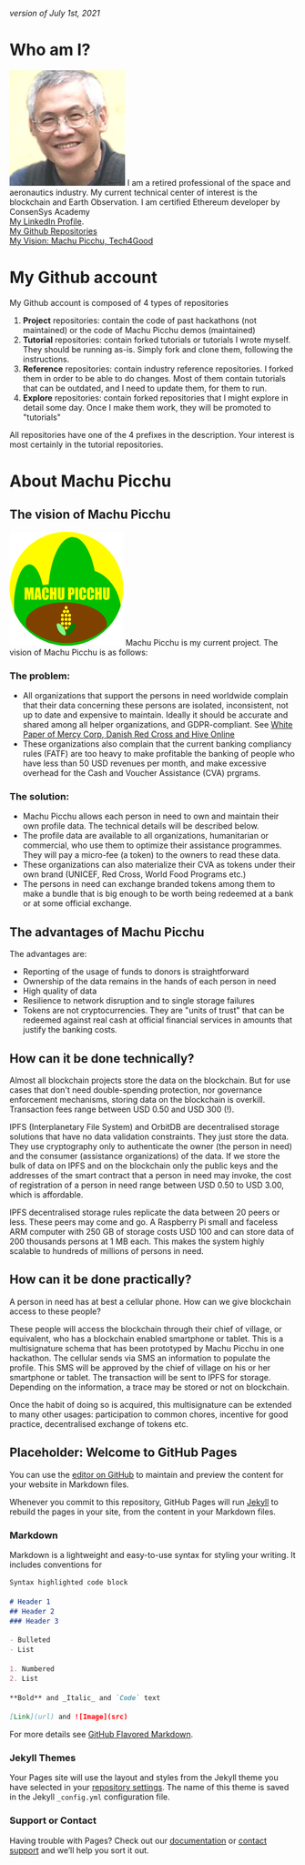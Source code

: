_version of July 1st, 2021_
# Who am I?

![photo](./Icon-203pix.jpg) I am a retired professional of the space and aeronautics industry. My current technical center of interest is the blockchain and Earth Observation. I am certified Ethereum developer by ConsenSys Academy<br> [My LinkedIn Profile](https://www.linkedin.com/in/kvutien/). <br>[My Github Repositories](https://github.com/kvutien) <br>[My Vision: Machu Picchu, Tech4Good](https://kvutien-yes.medium.com/machu-picchu-how-the-blockchain-can-help-persons-in-need-8396820d13d1)
# My Github account
My Github account is composed of 4 types of repositories
1. **Project** repositories: contain the code of past hackathons (not maintained) or the code of Machu Picchu demos (maintained)
2. **Tutorial** repositories: contain forked tutorials or tutorials I wrote myself. They should be running as-is. Simply fork and clone them, following the instructions.
3. **Reference** repositories: contain industry reference repositories. I forked them in order to be able to do changes. Most of them contain tutorials that can be outdated, and I need to update them, for them to run.
4. **Explore** repositories: contain forked repositories that I might explore in detail some day. Once I make them work, they will be promoted to "tutorials"

All repositories have one of the 4 prefixes in the description. Your interest is most certainly in the tutorial repositories.
# About Machu Picchu
## The vision of Machu Picchu
![Machu Picchu Logo](64x64_logo.png) Machu Picchu is my current project. The vision of Machu Picchu is as follows:

### The problem:
* All organizations that support the persons in need worldwide complain that their data concerning these persons are isolated, inconsistent, not up to date and expensive to maintain. Ideally it should be accurate and shared among all helper organizations, and GDPR-compliant. See [White Paper of Mercy Corp, Danish Red Cross and Hive Online](https://www.hivenetwork.online/blockchain-for-good/)
* These organizations also complain that the current banking compliancy rules (FATF) are too heavy to make profitable the banking of people who have less than 50 USD revenues per month, and make excessive overhead for the Cash and Voucher Assistance (CVA) prgrams.

### The solution:
* Machu Picchu allows each person in need to own and maintain their own profile data. The technical details will be described below.
* The profile data are available to all organizations, humanitarian or commercial, who use them to optimize their assistance programmes. They will pay a micro-fee (a token) to the owners to read these data.
* These organizations can also materialize their CVA as tokens under their own brand (UNICEF, Red Cross, World Food Programs etc.)
* The persons in need can exchange branded tokens among them to make a bundle that is big enough to be worth being redeemed at a bank or at some official exchange.

## The advantages of Machu Picchu
The advantages are:
* Reporting of the usage of funds to donors is straightforward
* Ownership of the data remains in the hands of each person in need
* High quality of data
* Resilience to network disruption and to single storage failures
* Tokens are not cryptocurrencies. They are "units of trust" that can be redeemed against real cash at official financial services in amounts that justify the banking costs.


## How can it be done technically?
Almost all blockchain projects store the data on the blockchain. But for use cases that don't need double-spending protection, nor governance enforcement mechanisms, storing data on the blockchain is overkill. Transaction fees range between USD 0.50 and USD 300 (!).

IPFS (Interplanetary File System) and OrbitDB are decentralised storage solutions that have no data validation constraints. They just store the data. They use cryptography only to authenticate the owner (the person in need) and the consumer (assistance organizations) of the data. If we store the bulk of data on IPFS and on the blockchain only the public keys and the addresses of the smart contract that a person in need may invoke, the cost of registration of a person in need range between USD 0.50 to USD 3.00, which is affordable.

IPFS decentralised storage rules replicate the data between 20 peers or less. These peers may come and go. A Raspberry Pi small and faceless ARM computer with 250 GB of storage costs USD 100 and can store data of 200 thousands persons at 1 MB each. This makes the system highly scalable to hundreds of millions of persons in need.

## How can it be done practically?
A person in need has at best a cellular phone. How can we give blockchain access to these people?

These people will access the blockchain through their chief of village, or equivalent, who has a blockchain enabled smartphone or tablet. This is a multisignature schema that has been prototyped by Machu Picchu in one hackathon. The cellular sends via SMS an information to populate the profile. This SMS will be approved by the chief of village on his or her smartphone or tablet. The transaction will be sent to IPFS for storage. Depending on the information, a trace may be stored or not on blockchain.

Once the habit of doing so is acquired, this multisignature can be extended to many other usages: participation to common chores, incentive for good practice, decentralised exchange of tokens etc.


## Placeholder: Welcome to GitHub Pages

You can use the [editor on GitHub](https://github.com/kvutien/kvutien.github.io/edit/main/index.md) to maintain and preview the content for your website in Markdown files.

Whenever you commit to this repository, GitHub Pages will run [Jekyll](https://jekyllrb.com/) to rebuild the pages in your site, from the content in your Markdown files.

### Markdown

Markdown is a lightweight and easy-to-use syntax for styling your writing. It includes conventions for

```markdown
Syntax highlighted code block

# Header 1
## Header 2
### Header 3

- Bulleted
- List

1. Numbered
2. List

**Bold** and _Italic_ and `Code` text

[Link](url) and ![Image](src)
```

For more details see [GitHub Flavored Markdown](https://guides.github.com/features/mastering-markdown/).

### Jekyll Themes

Your Pages site will use the layout and styles from the Jekyll theme you have selected in your [repository settings](https://github.com/kvutien/kvutien.github.io/settings/pages). The name of this theme is saved in the Jekyll `_config.yml` configuration file.

### Support or Contact

Having trouble with Pages? Check out our [documentation](https://docs.github.com/categories/github-pages-basics/) or [contact support](https://support.github.com/contact) and we’ll help you sort it out.

